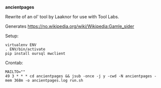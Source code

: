 **ancientpages**

Rewrite of an ol' tool by Laaknor for use with Tool Labs.

Generates
https://no.wikipedia.org/wiki/Wikipedia:Gamle_sider

Setup:

    virtualenv ENV
    . ENV/bin/activate
    pip install oursql mwclient

Crontab:

    MAILTO=""
    49 3 * * * cd ancientpages && jsub -once -j y -cwd -N ancientpages -mem 368m -o ancientpages.log run.sh

